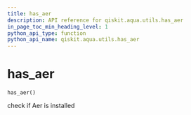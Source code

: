 ```yaml
---
title: has_aer
description: API reference for qiskit.aqua.utils.has_aer
in_page_toc_min_heading_level: 1
python_api_type: function
python_api_name: qiskit.aqua.utils.has_aer
---
```


# has\_aer

<span id="qiskit.aqua.utils.has_aer" />

`has_aer()`

check if Aer is installed

